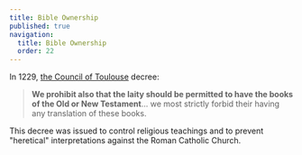 ```yaml
---
title: Bible Ownership
published: true
navigation:
  title: Bible Ownership
  order: 22
---
```


In 1229, [the Council of Toulouse](https://en.wikipedia.org/wiki/Council_of_Toulouse) decree: 

> **We prohibit also that the laity should be permitted to have the books of the Old or New Testament**... we most strictly forbid their having any translation of these books.

This decree was issued to control religious teachings and to prevent "heretical" interpretations against the Roman Catholic Church. 
